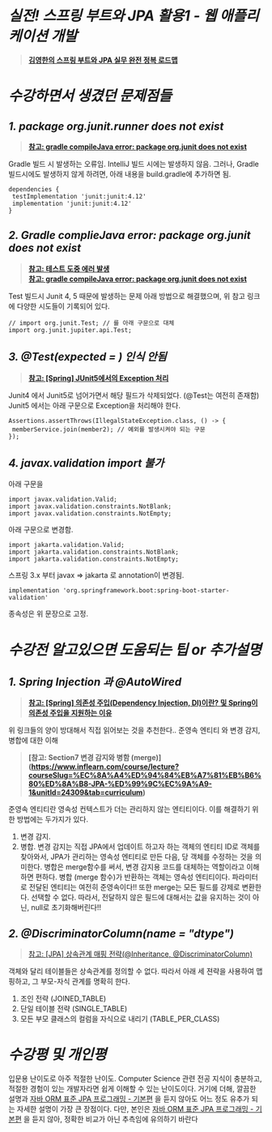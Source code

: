 # _**실전! 스프링 부트와 JPA 활용1 - 웹 애플리케이션 개발**_
>**[김영한의 스프링 부트와 JPA 실무 완전 정복 로드맵](https://www.inflearn.com/roadmaps/149)**

# _**수강하면서 생겼던 문제점들**_
## _**1. package org.junit.runner does not exist**_
>**[참고: gradle compileJava error: package org.junit does not exist](https://stackoverflow.com/questions/42677526/gradle-compilejava-error-package-org-junit-does-not-exist)**

Gradle 빌드 시 발생하는 오류임.
IntelliJ 빌드 시에는 발생하지 않음.
그러나, Gradle 빌드시에도 발생하지 않게 하려면, 아래 내용을 build.gradle에 추가하면 됨.

```
dependencies {      
 testImplementation 'junit:junit:4.12'      
 implementation 'junit:junit:4.12'      
}
```

## _**2. Gradle complieJava error: package org.junit does not exist**_
>**[참고: 테스트 도중 에러 발생](https://www.inflearn.com/questions/15495/%ED%85%8C%EC%8A%A4%ED%8A%B8-%EB%8F%84%EC%A4%91-%EC%97%90%EB%9F%AC-%EB%B0%9C%EC%83%9D)**      
>**[참고: gradle compileJava error: package org.junit does not exist](https://stackoverflow.com/questions/42677526/gradle-compilejava-error-package-org-junit-does-not-exist)**

Test 빌드시 Junit 4, 5 때문에 발생하는 문제
아래 방법으로 해결했으며, 위 참고 링크에 다양한 시도들이 기록되어 있다.

```
// import org.junit.Test; // 를 아래 구문으로 대체
import org.junit.jupiter.api.Test;
```

## _**3. @Test(expected = ) 인식 안됨**_
>**[참고: [Spring] JUnit5에서의 Exception 처리](https://dkswnkk.tistory.com/441)**

Junit4 에서 Junit5로 넘어가면서 해당 필드가 삭제되었다. (@Test는 여전히 존재함)
Junit5 에서는 아래 구문으로 Exception을 처리해야 한다.

```
Assertions.assertThrows(IllegalStateException.class, () -> {
 memberService.join(member2); // 예외를 발생시켜야 되는 구문
});
```

## _**4. javax.validation import 불가**_
아래 구문을
```
import javax.validation.Valid;
import javax.validation.constraints.NotBlank;
import javax.validation.constraints.NotEmpty;
```
아래 구문으로 변경함.
```
import jakarta.validation.Valid;
import jakarta.validation.constraints.NotBlank;
import jakarta.validation.constraints.NotEmpty;
```
스프링 3.x 부터 javax => jakarta 로 annotation이 변경됨.
```
implementation 'org.springframework.boot:spring-boot-starter-validation'
```
종속성은 위 문장으로 고정.

# _**수강전 알고있으면 도움되는 팁 or 추가설명**_
## _**1. Spring Injection 과 @AutoWired**_
>**[참고: [Spring] 의존성 주입(Dependency Injection, DI)이란? 및 Spring이 의존성 주입을 지원하는 이유](https://mangkyu.tistory.com/150)**

위 링크들의 양이 방대해서 직접 읽어보는 것을 추천한다..
준영속 엔티티 와 변경 감지, 병합에 대한 이해
>**[참고: Section7 변경 감지와 병함 (merge)] (https://www.inflearn.com/course/lecture?courseSlug=%EC%8A%A4%ED%94%84%EB%A7%81%EB%B6%80%ED%8A%B8-JPA-%ED%99%9C%EC%9A%A9-1&unitId=24309&tab=curriculum)**

준영속 엔티티란 영속성 컨텍스트가 더는 관리하지 않는 엔티티이다.
이를 해결하기 위한 방법에는 두가지가 있다.
1. 변경 감지.
2. 병합.
변경 감지는 직접 JPA에서 업데이트 하고자 하는 객체의 엔티티 ID로 객체를 찾아와서, JPA가 관리하는 영속성 엔티티로 만든 다음, 당 객체를 수정하는
것을 의미한다.
병합은 merge함수를 써서, 변경 감지용 코드를 대체하는 역할이라고 이해하면 편하다.
병합 (merge 함수)가 반환하는 객체는 영속성 엔티티이다. 파라미터로 전달된 엔티티는 여전히 준영속이다!!
또한 merge는 모든 필드를 강제로 변환한다. 선택할 수 없다. 따라서, 전달하지 않은 필드에 대해서는 값을 유지하는 것이 아닌, null로 초기화해버린다!!
## _**2. @DiscriminatorColumn(name = "dtype")**_
>[참고: [JPA] 상속관계 매핑 전략(@Inheritance, @DiscriminatorColumn)](https://ict-nroo.tistory.com/128)

객체와 달리 테이블들은 상속관계를 정의할 수 없다.
따라서 아래 세 젼략을 사용하여 맵핑하고, 그 부모-자식 관계를 명확히 한다.
1. 조인 전략 (JOINED_TABLE)
2. 단일 테이블 전략 (SINGLE_TABLE)
3. 모든 부모 클래스의 컬럼을 자식으로 내리기 (TABLE_PER_CLASS)

# _**수강평 및 개인평**_
입문용 난이도로 아주 적절한 난이도.
Computer Science 관련 전공 지식이 충분하고, 적절한 경험이 있는 개발자라면 쉽게 이해할 수 있는 난이도이다.
거기에 더해, 깔끔한 설명과 [자바 ORM 표준 JPA 프로그래밍 - 기본편](https://www.inflearn.com/course/ORM-JPA-Basic) 을 듣지 않아도 어느 정도 유추가 되는 자세한 설명이 가장 큰 장점이다.
다만, 본인은 [자바 ORM 표준 JPA 프로그래밍 - 기본편](https://www.inflearn.com/course/ORM-JPA-Basic) 을 듣지 않아, 정확한 비교가 아닌 추측임에 유의하기 바란다
